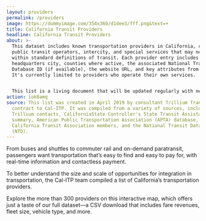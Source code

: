 ```yaml
---
layout: providers
permalink: /providers
image: https://dummyimage.com/354x360/d1dee3/fff.png&text=+
title: California Transit Providers
headline: California Transit Providers
about: >-
  This dataset includes known transportation providers in California, covering
  public transit operators, intercity, and special services that may not fall
  within standard definitions of transit. Each provider entry includes its
  headquarters city, counties where active, the associated National Transit
  Database ID (if available), the website URL, and key attributes from the NTD.
  It's currently limited to providers who operate their own services. 


  This list is a living document that will be updated regularly with new service provider information. If you have comments, additions, or corrections to this dataset, we're working on ways for you to share that feedback. Please check back soon.
action: iok8amq
source: This list was created in April 2019 by consultant Trillium Transit under
  contract to Cal-ITP. It was compiled from a variety of sources, including
  Trillium contacts, CaliforniaState Controller's State Transit Assistance (STA)
  summary, American Public Transportation Association (APTA) database,
  California Transit Association members, and the National Transit Database
  (NTD).
---
```

From buses and shuttles to commuter rail and on-demand paratransit, passengers want transportation that’s easy to find and easy to pay for, with real-time information and contactless payment.

To better understand the size and scale of opportunities for integration in transportation, the Cal-ITP team compiled a list of California’s transportation providers.

Explore the more than 300 providers on this interactive map, which offers just a taste of our full dataset—a CSV download that includes fare revenues, fleet size, vehicle type, and more.